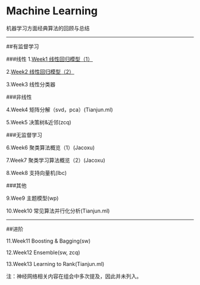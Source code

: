 # Machine Learning
机器学习方面经典算法的回顾与总结

--------------

##有监督学习

###线性
1.[Week1 线性回归模型（1）](http://libingchen.me/16/)

2.[Week2 线性回归模型（2）](http://libingchen.me/18/)

3.Week3 线性分类器

###非线性

4.Week4 矩阵分解（svd，pca）(Tianjun.ml)

5.Week5 决策树&近邻(zcq)

###无监督学习

6.Week6 聚类算法概览（1）(Jacoxu)

7.Week7 聚类学习算法概览（2）(Jacoxu)

8.Week8 支持向量机(lbc)

###其他

9.Wee9 主题模型(wp)

10.Week10 常见算法并行化分析(Tianjun.ml)

--------------

##进阶

11.Week11 Boosting & Bagging(sw)

12.Week12 Ensemble(sw, zcq)

13.Week13 Learning to Rank(Tianjun.ml)

注：神经网络相关内容在组会中多次提及，因此并未列入。

